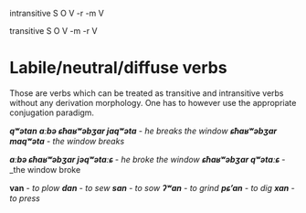 intransitive
S O V
-r -m V

transitive
S O V
-m -r V

# Labile/neutral/diffuse verbs
Those are verbs which can be treated as transitive and intransitive verbs without any derivation morphology. One has to however use the appropriate conjugation paradigm.


**_qʷətan_**
**_aːbə ɕħaʁʷəbʒar jaqʷəta_** - _he breaks the window_
**_ɕħaʁʷəbʒar maqʷəta_** - _the window breaks_

**_aːbə ɕħaʁʷəbʒar jəqʷətaːɕ_** - _he broke the window_
**_ɕħaʁʷəbʒar qʷətaːɕ_** - _the window broke

**van** - _to plow_
**_dan_** - _to sew_
**_san_** - _to sow_
**_ʔʷan_** - _to grind_
**_pɕʼan_** - _to dig_
**_xan_** - _to press_
